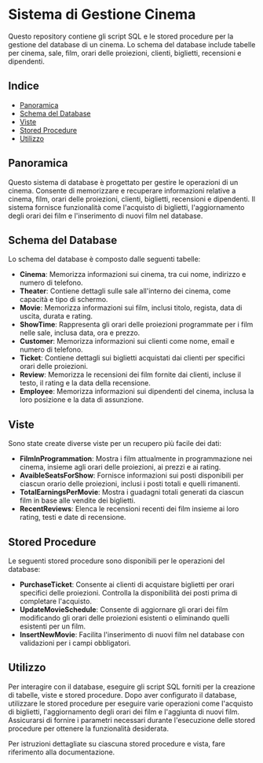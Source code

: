 # Sistema di Gestione Cinema

Questo repository contiene gli script SQL e le stored procedure per la gestione del database di un cinema. Lo schema del database include tabelle per cinema, sale, film, orari delle proiezioni, clienti, biglietti, recensioni e dipendenti.

## Indice
- [Panoramica](#panoramica)
- [Schema del Database](#schema-del-database)
- [Viste](#viste)
- [Stored Procedure](#stored-procedure)
- [Utilizzo](#utilizzo)

## Panoramica
Questo sistema di database è progettato per gestire le operazioni di un cinema. Consente di memorizzare e recuperare informazioni relative a cinema, film, orari delle proiezioni, clienti, biglietti, recensioni e dipendenti. Il sistema fornisce funzionalità come l'acquisto di biglietti, l'aggiornamento degli orari dei film e l'inserimento di nuovi film nel database.

## Schema del Database
Lo schema del database è composto dalle seguenti tabelle:
- **Cinema**: Memorizza informazioni sui cinema, tra cui nome, indirizzo e numero di telefono.
- **Theater**: Contiene dettagli sulle sale all'interno dei cinema, come capacità e tipo di schermo.
- **Movie**: Memorizza informazioni sui film, inclusi titolo, regista, data di uscita, durata e rating.
- **ShowTime**: Rappresenta gli orari delle proiezioni programmate per i film nelle sale, inclusa data, ora e prezzo.
- **Customer**: Memorizza informazioni sui clienti come nome, email e numero di telefono.
- **Ticket**: Contiene dettagli sui biglietti acquistati dai clienti per specifici orari delle proiezioni.
- **Review**: Memorizza le recensioni dei film fornite dai clienti, incluse il testo, il rating e la data della recensione.
- **Employee**: Memorizza informazioni sui dipendenti del cinema, inclusa la loro posizione e la data di assunzione.

## Viste
Sono state create diverse viste per un recupero più facile dei dati:
- **FilmInProgrammation**: Mostra i film attualmente in programmazione nei cinema, insieme agli orari delle proiezioni, ai prezzi e ai rating.
- **AvaibleSeatsForShow**: Fornisce informazioni sui posti disponibili per ciascun orario delle proiezioni, inclusi i posti totali e quelli rimanenti.
- **TotalEarningsPerMovie**: Mostra i guadagni totali generati da ciascun film in base alle vendite dei biglietti.
- **RecentReviews**: Elenca le recensioni recenti dei film insieme ai loro rating, testi e date di recensione.

## Stored Procedure
Le seguenti stored procedure sono disponibili per le operazioni del database:
- **PurchaseTicket**: Consente ai clienti di acquistare biglietti per orari specifici delle proiezioni. Controlla la disponibilità dei posti prima di completare l'acquisto.
- **UpdateMovieSchedule**: Consente di aggiornare gli orari dei film modificando gli orari delle proiezioni esistenti o eliminando quelli esistenti per un film.
- **InsertNewMovie**: Facilita l'inserimento di nuovi film nel database con validazioni per i campi obbligatori.

## Utilizzo
Per interagire con il database, eseguire gli script SQL forniti per la creazione di tabelle, viste e stored procedure. Dopo aver configurato il database, utilizzare le stored procedure per eseguire varie operazioni come l'acquisto di biglietti, l'aggiornamento degli orari dei film e l'aggiunta di nuovi film. Assicurarsi di fornire i parametri necessari durante l'esecuzione delle stored procedure per ottenere la funzionalità desiderata.

Per istruzioni dettagliate su ciascuna stored procedure e vista, fare riferimento alla documentazione.
